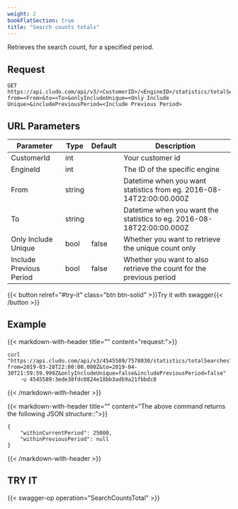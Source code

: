 ```yaml
---
weight: 2
bookFlatSection: true
title: "Search counts totals"
---
```

Retrieves the search count, for a specified period.

## Request

```
GET https://api.cludo.com/api/v3/<CustomerID>/<EngineID>/statistics/totalSearches?
from=<From>&to=<To>&onlyIncludeUnique=<Only Include Unique>&includePreviousPeriod=<Include Previous Period>
```

## URL Parameters

| Parameter   |Type|Default| Description                                     |
| ----------- |----|-------|------------------------------------------|
| CustomerId  |int ||Your customer id                                 | 
| EngineId   |int ||The ID of the specific engine| 
| From    |string ||Datetime when you want statistics from eg. 2016-08-14T22:00:00.000Z| 
| To   |string ||Datetime when you want the statistics to eg. 2016-08-18T22:00:00.000Z| 
| Only Include Unique   |bool |false	|Whether you want to retrieve the unique count only| 
| Include Previous Period   |bool |false	|Whether you want to also retrieve the count for the previous period| 

{{< button relref="#try-it" class="btn btn-solid" >}}Try it with swagger{{< /button >}}

## Example
{{< markdown-with-header title="" content="request:">}}
```
curl "https://api.cludo.com/api/v3/4545589/7578030/statistics/totalSearches?
from=2019-03-28T22:00:00.000Z&to=2019-04-30T21:59:59.999Z&onlyIncludeUnique=false&includePreviousPeriod=false"
    -u 4545589:3ede38fdc0824e18bb3adb9a21fbbdc8
```
{{< /markdown-with-header >}} 

{{< markdown-with-header title="" content="The above command returns the following JSON structure::">}}
```
{
    "withinCurrentPeriod": 25000,
    "withinPreviousPeriod": null
}
```
{{< /markdown-with-header >}} 

## TRY IT
{{< swagger-op operation="SearchCountsTotal" >}}